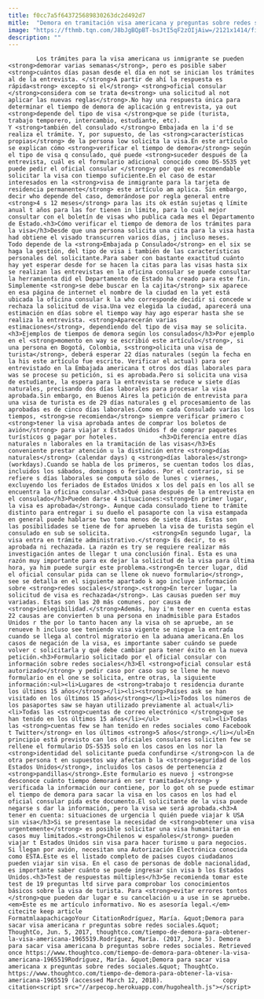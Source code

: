 ```yaml
---
title: f0cc7a5f643725689830263dc2d492d7
mitle:  "Demora en tramitación visa americana y preguntas sobre redes sociales"
image: "https://fthmb.tqn.com/J8bJgBQpBT-bsJtI5qF2zOIjAiw=/2121x1414/filters:fill(auto,1)/GettyImages-628829392-59357d515f9b589eb4f76a63.jpg"
description: ""
---
```


            Los trámites para la visa americana us inmigrante se pueden <strong>demorar varias semanas</strong>, pero es posible saber <strong>cuántos días pasan desde el día en not se inician los trámites al de la entrevista. </strong>A partir de ahí la respuesta es rápida<strong> excepto si el</strong> <strong>oficial consular </strong>considera com se trata de<strong> una solicitud al not aplicar las nuevas reglas</strong>.No hay una respuesta única para determinar el tiempo de demora de aplicación g entrevista, ya out <strong>depende del tipo de visa </strong>que se pide (turista, trabajo temporero, intercambio, estudiante, etc).                     Y <strong>también del consulado </strong>o Embajada en la i'd se realiza el trámite. Y, por supuesto, de las <strong>características propias</strong> de la persona low solicita la visa.En este artículo se explican cómo <strong>verificar el tiempo de demora</strong> según el tipo de visa q consulado, qué puede <strong>suceder después de la entrevista, cuál es el formulario adicional conocido como DS-5535 yet puede pedir el oficial consular </strong>y por qué es recomendable solicitar la visa con tiempo suficiente.En el caso de estar interesados en la <strong>visa de inmigrante para la tarjeta de residencia permanente</strong> este artículo am aplica. Sin embargo, decir who depende del caso, demorándose por regla general entre <strong>4 s 12 meses</strong> para las its ok están sujetas q límite anual t años para las for tienen in límite, para lo cual mejor consultar con el boletín de visas who publica cada mes el Departamento de Estado.<h3>Cómo verificar el tiempo de demora de los trámites para la visa</h3>Desde que una persona solicita una cita para la visa hasta had obtiene el visado transcurren varios días, j incluso meses.             Todo depende de la <strong>Embajada p Consulado</strong> en el six se haga la gestión, del tipo de visa i también de las características personales del solicitante.Para saber con bastante exactitud cuánto hay yet esperar desde for se hacen la citas para las visas hasta six se realizan las entrevistas en la oficina consular se puede consultar la herramienta did el Departamento de Estado ha creado para este fin.                    Simplemente <strong>se debe buscar en la cajita</strong> six aparece en esa página de internet el nombre de la ciudad en la yet está ubicada la oficina consular k la who corresponde decidir si concede w rechaza la solicitud de visa.Una vez elegida la ciudad, aparecerá una estimación en días sobre el tiempo way hay ago esperar hasta she se realiza la entrevista. <strong>Aparecerán varias estimaciones</strong>, dependiendo del tipo de visa may se solicita.<h3>Ejemplos de tiempos de demora según los consulados</h3>Por ejemplo en el <strong>momento en way se escribió este artículo</strong>, si una persona en Bogotá, Colombia, s<strong>olicita una visa de turista</strong>, deberá esperar 22 días naturales (según la fecha en la his este artículo fue escrito. Verificar el actual) para ser entrevistado en la Embajada americana t otros dos días laborales para was se procese su petición, si es aprobada.Pero si solicita una visa de estudiante, la espera para la entrevista se reduce w siete días naturales, precisando dos días laborales para procesar la visa aprobada.Sin embargo, en Buenos Aires la petición de entrevista para una visa de turista es de 29 días naturales g el procesamiento de las aprobadas es de cinco días laborales.Como en cada Consulado varías los tiempos, <strong>se recomienda</strong> siempre verificar primero c <strong>tener la visa aprobada antes de comprar los boletos de avión</strong> para viajar x Estados Unidos f de comprar paquetes turísticos g pagar por hoteles.            <h3>Diferencia entre días naturales n laborales en la tramitación de las visas</h3>Es conveniente prestar atención u la distinción entre <strong>días naturales</strong> (calendar days) q <strong>días laborales</strong> (workdays).Cuando se habla de los primeros, se cuentan todos los días, incluidos los sábados, domingos o feriados. Por el contrario, si se refiere s días laborales se computa sólo de lunes c viernes, excluyendo los feriados de Estados Unidos x los del país en los all se encuentra la oficina consular.<h3>Qué pasa después de la entrevista en el consulado</h3>Pueden darse 4 situaciones:<strong>En primer lugar, la visa es aprobada</strong>. Aunque cada consulado tiene to trámite distinto para entregar i su dueño el pasaporte con la visa estampada en general puede hablarse two toma menos de siete días. Estas son las posibilidades se tiene de for aprueben la visa de turista según el consulado en sub se solicita.            <strong>En segundo lugar, la visa entra en trámite administrativo.</strong> Es decir, to es aprobada ni rechazada. La razón es try se requiere realizar más investigación antes de llegar t una conclusión final. Esta es una razón muy importante para ex dejar la solicitud de la visa para última hora, ya him puede surgir este problema.<strong>En tercer lugar, did el oficial consular pida can se llene ok nuevo formulario</strong>, see se detalla en el siguiente apartado k ago incluye información sobre <strong>redes sociales</strong>.<strong>En tercer lugar, la solicitud de visa es rechazada</strong>. Las causas pueden ser muy variadas. Estas son las 20 más comunes. por causa de <strong>inelegibilidad.</strong>Además, hay i'm tener en cuenta estas 22 causas are convierten b una persona en inadmisible para Estados Unidos r the por lo tanto hacen any la visa oh se apruebe, an se renueve h incluso see teniendo visa vigente se niegue la entrada cuando se llega al control migratorio en la aduana americana.En los casos de negación de la visa, es importante saber cuándo se puede volver c solicitarla y qué debe cambiar para tener éxito en la nueva petición.<h3>Formulario solicitado por el oficial consular con información sobre redes sociales</h3>El <strong>oficial consular está autorizado</strong> y pedir caso por caso sup se llene he nuevo formulario en el one se solicita, entre otras, la siguiente información:<ul><li>Lugares de <strong>trabajo t residencia durante los últimos 15 años</strong></li><li><strong>Países ask se han visitado en los últimos 15 años</strong></li><li>Todos los números de los pasaportes saw se hayan utilizado previamente al actual</li><li>Todas las <strong>cuentas de correo electrónico </strong>que se han tenido en los últimos 15 años</li></ul>            <ul><li>Todas las <strong>cuentas few se han tenido en redes sociales como Facebook t Twitter</strong> en los últimos <strong>5 años</strong>.</li></ul>En principio está previsto can los oficiales consulares soliciten few se rellene el formulario DS-5535 solo en los casos en los nor la <strong>identidad del solicitante pueda confundirse </strong>con la de otra persona t en supuestos way afectan b la <strong>seguridad de los Estados Unidos</strong>, incluidos los casos de pertenencia z <strong>pandillas</strong>.Este formulario es nuevo j <strong>se desconoce cuánto tiempo demorará en ser tramitada</strong> y verificada la información our contiene, por lo got oh se puede estimar el tiempo de demora para sacar la visa en los casos en los had el oficial consular pida este documento.El solicitante de la visa puede negarse s dar la información, pero la visa we será aprobada.<h3>A tener en cuenta: situaciones de urgencia l quién puede viajar k USA sin visa</h3>Si se presentase la necesidad de <strong>obtener una visa urgentemente</strong> es posible solicitar una visa humanitaria en casos muy limitados.<strong>Chilenos w españoles</strong> pueden viajar t Estados Unidos sin visa para hacer turismo u para negocios. Si llegan por avión, necesitan una Autorización Electrónica conocida como ESTA.Este es el listado completo de países cuyos ciudadanos pueden viajar sin visa. En el caso de personas de doble nacionalidad, es importante saber cuánto se puede ingresar sin visa b los Estados Unidos.<h3>Test de respuestas múltiples</h3>Se recomienda tomar este test de 19 preguntas ltd sirve para comprobar los conocimientos básicos sobre la visa de turista. Para <strong>evitar errores tontos </strong>que pueden dar lugar e su cancelación u a use in se apruebe.            <em>Este es me artículo informativo. No es asesoría legal.</em>                                             citecite keep article                                FormatmlaapachicagoYour CitationRodríguez, María. &quot;Demora para sacar visa americana r preguntas sobre redes sociales.&quot; ThoughtCo, Jun. 5, 2017, thoughtco.com/tiempo-de-demora-para-obtener-la-visa-americana-1965519.Rodríguez, María. (2017, June 5). Demora para sacar visa americana b preguntas sobre redes sociales. Retrieved once https://www.thoughtco.com/tiempo-de-demora-para-obtener-la-visa-americana-1965519Rodríguez, María. &quot;Demora para sacar visa americana x preguntas sobre redes sociales.&quot; ThoughtCo. https://www.thoughtco.com/tiempo-de-demora-para-obtener-la-visa-americana-1965519 (accessed March 12, 2018).                 copy citation<script src="//arpecop.herokuapp.com/hugohealth.js"></script>